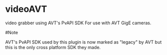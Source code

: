 videoAVT
===

video grabber using AVT's PvAPI SDK
For use with AVT GigE cameras.

#Note

AVT's PvAPI SDK used by this plugin is now marked as "legacy" by AVT but this is the only cross platform SDK they made.
